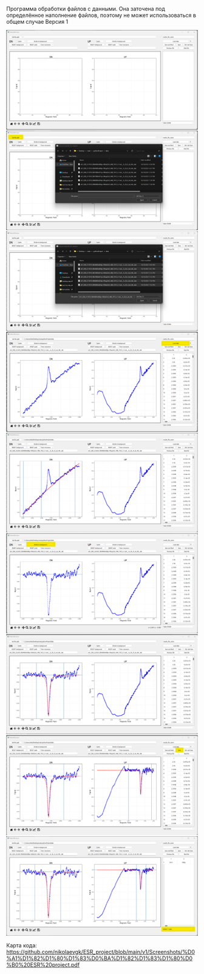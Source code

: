 Программа обработки файлов с данными. Она заточена под определённое наполнение файлов, поэтому не может использоваться в общем случае
Версия 1

![](https://github.com/nikolaevgk/ESR_project/blob/main/v1/Screenshots/Screenshot_1.png)
![](https://github.com/nikolaevgk/ESR_project/blob/main/v1/Screenshots/Screenshot_2.png)
![](https://github.com/nikolaevgk/ESR_project/blob/main/v1/Screenshots/Screenshot_3.png)
![](https://github.com/nikolaevgk/ESR_project/blob/main/v1/Screenshots/Screenshot_4.png)
![](https://github.com/nikolaevgk/ESR_project/blob/main/v1/Screenshots/Screenshot_5.png)
![](https://github.com/nikolaevgk/ESR_project/blob/main/v1/Screenshots/Screenshot_6.png)
![](https://github.com/nikolaevgk/ESR_project/blob/main/v1/Screenshots/Screenshot_7.png)
![](https://github.com/nikolaevgk/ESR_project/blob/main/v1/Screenshots/Screenshot_8.png)
![](https://github.com/nikolaevgk/ESR_project/blob/main/v1/Screenshots/Screenshot_9.png)

Карта кода:
https://github.com/nikolaevgk/ESR_project/blob/main/v1/Screenshots/%D0%A1%D1%82%D1%80%D1%83%D0%BA%D1%82%D1%83%D1%80%D0%B0%20ESR%20project.pdf
